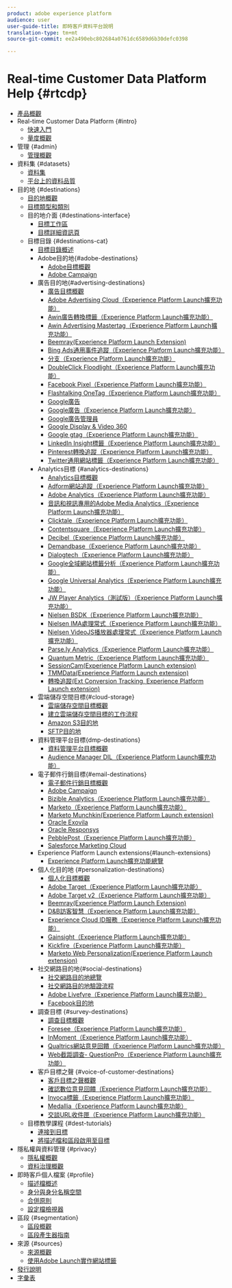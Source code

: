 ```yaml
---
product: adobe experience platform
audience: user
user-guide-title: 即時客戶資料平台說明
translation-type: tm+mt
source-git-commit: ee2a490ebc802684a0761dc6589d6b30defc0398

---
```



# Real-time Customer Data Platform Help {#rtcdp}

* [產品概觀](overview.md)
* Real-time Customer Data Platform {#intro}
   * [快速入門](get-started.md)
   * [量度概觀](home-page-dashboards.md)
* 管理 {#admin}
   * [管理概觀](administration/admin-overview.md)
* 資料集 {#datasets}
   * [資料集](datasets/dataset.md)
   * [平台上的資料品質](datasets/data-quality.md)
* 目的地 {#destinations}
   * [目的地概觀](destinations/destinations-overview.md)
   * [目標類型和類別](/help/rtcdp/destinations/destination-types.md)
   * 目的地介面 {#destinations-interface}
      * [目標工作區](destinations/destinations-workspace.md)
      * [目標詳細資訊頁](destinations/destination-details-page.md)
   * 目標目錄 {#destinations-cat}
      * [目標目錄概述](destinations/destinations-catalog.md)
      * Adobe目的地{#adobe-destinations}
         * [Adobe目標概觀](destinations/adobe-destinations.md)
         * [Adobe Campaign](destinations/adobe-campaign-destination.md)
      * 廣告目的地{#advertising-destinations}
         * [廣告目標概觀](destinations/advertising-destinations.md)
         * [Adobe Advertising Cloud（Experience Platform Launch擴充功能）](/help/rtcdp/destinations/adobe-advertising-cloud-extension.md)
         * [Awin廣告轉換標籤（Experience Platform Launch擴充功能）](/help/rtcdp/destinations/awin-conversiontag-extension.md)
         * [Awin Advertising Mastertag（Experience Platform Launch擴充功能）](/help/rtcdp/destinations/awin-mastertag-extension.md)
         * [Beemray(Experience Platform Launch Extension)](/help/rtcdp/destinations/beemray-extension.md)
         * [Bing Ads通用事件追蹤（Experience Platform Launch擴充功能）](/help/rtcdp/destinations/bing-ads-extension.md)
         * [分支（Experience Platform Launch擴充功能）](/help/rtcdp/destinations/branch-extension.md)
         * [DoubleClick Floodlight（Experience Platform Launch擴充功能）](/help/rtcdp/destinations/doubleclick-floodlight-extension.md)
         * [Facebook Pixel（Experience Platform Launch擴充功能）](/help/rtcdp/destinations/facebook-pixel-extension.md)
         * [Flashtalking OneTag（Experience Platform Launch擴充功能）](/help/rtcdp/destinations/flashtalking-extension.md)
         * [Google廣告](/help/rtcdp/destinations/google-ads-destination.md)
         * [Google廣告（Experience Platform Launch擴充功能）](/help/rtcdp/destinations/google-ads-extension.md)
         * [Google廣告管理員](/help/rtcdp/destinations/google-ad-manager-destination.md)
         * [Google Display &amp; Video 360](/help/rtcdp/destinations/google-dv360-destination.md)
         * [Google gtag（Experience Platform Launch擴充功能）](/help/rtcdp/destinations/gtag-advertising-extension.md)
         * [LinkedIn Insight標籤（Experience Platform Launch擴充功能）](/help/rtcdp/destinations/linkedin-extension.md)
         * [Pinterest轉換追蹤（Experience Platform Launch擴充功能）](destinations/pinterest-extension.md)
         * [Twitter通用網站標籤（Experience Platform Launch擴充功能）](destinations/twitter-uwt-extension.md)
      * Analytics目標 {#analytics-destinations}
         * [Analytics目標概觀](destinations/analytics-destinations.md)
         * [Adform網站追蹤（Experience Platform Launch擴充功能）](/help/rtcdp/destinations/adform-extension.md)
         * [Adobe Analytics（Experience Platform Launch擴充功能）](/help/rtcdp/destinations/adobe-analytics-extension.md)
         * [音訊和視訊專用的Adobe Media Analytics（Experience Platform Launch擴充功能）](/help/rtcdp/destinations/adobe-video-analytics-extension.md)
         * [Clicktale（Experience Platform Launch擴充功能）](/help/rtcdp/destinations/clicktale-extension.md)
         * [Contentsquare（Experience Platform Launch擴充功能）](/help/rtcdp/destinations/contentsquare-extension.md)
         * [Decibel（Experience Platform Launch擴充功能）](/help/rtcdp/destinations/decibel-extension.md)
         * [Demandbase（Experience Platform Launch擴充功能）](/help/rtcdp/destinations/demandbase-extension.md)
         * [Dialogtech（Experience Platform Launch擴充功能）](/help/rtcdp/destinations/dialogtech-extension.md)
         * [Google全域網站標籤分析（Experience Platform Launch擴充功能）](/help/rtcdp/destinations/gtag-analytics-extension.md)
         * [Google Universal Analytics（Experience Platform Launch擴充功能）](/help/rtcdp/destinations/google-universal-analytics-extension.md)
         * [JW Player Analytics（測試版）（Experience Platform Launch擴充功能）](/help/rtcdp/destinations/jw-player-analytics-extension.md)
         * [Nielsen BSDK（Experience Platform Launch擴充功能）](destinations/nielsen-bsdk-extension.md)
         * [Nielsen IMA處理常式（Experience Platform Launch擴充功能）](destinations/nielsen-ima-extension.md)
         * [Nielsen VideoJS播放器處理常式（Experience Platform Launch擴充功能）](destinations/nielsen-videojs-extension.md)
         * [Parse.ly Analytics（Experience Platform Launch擴充功能）](destinations/parsely-extension.md)
         * [Quantum Metric（Experience Platform Launch擴充功能）](destinations/quantum-metric-extension.md)
         * [SessionCam(Experience Platform Launch extension)](destinations/sessioncam-extension.md)
         * [TMMData(Experience Platform Launch extension)](destinations/tmmdata-extension.md)
         * [轉換追蹤(Ext Conversion Tracking, Experience Platform Launch extension)](destinations/yext-extension.md)
      * 雲端儲存空間目標{#cloud-storage}
         * [雲端儲存空間目標概觀](destinations/cloud-storage-destinations.md)
         * [建立雲端儲存空間目標的工作流程](/help/rtcdp/destinations/cloud-storage-destinations-workflow.md)
         * [Amazon S3目的地](destinations/amazon-s3-destination.md)
         * [SFTP目的地](destinations/sftp-destination.md)
      * 資料管理平台目標{dmp-destinations}
         * [資料管理平台目標概觀](destinations/dmp-destinations.md)
         * [Audience Manager DIL（Experience Platform Launch擴充功能）](/help/rtcdp/destinations/aam-dil-extension.md)
      * 電子郵件行銷目標{#email-destinations}
         * [電子郵件行銷目標概觀](destinations/email-marketing-destinations.md)
         * [Adobe Campaign](destinations/adobe-campaign-destination.md)
         * [Bizible Analytics（Experience Platform Launch擴充功能）](/help/rtcdp/destinations/bizible-extension.md)
         * [Marketo（Experience Platform Launch擴充功能）](destinations/marketo-extension.md)
         * [Marketo Munchkin(Experience Platform Launch extension)](destinations/marketo-munchkin-extension.md)
         * [Oracle Exovila](destinations/oracle-eloqua-destination.md)
         * [Oracle Responsys](destinations/oracle-responsys-destination.md)
         * [PebblePost（Experience Platform Launch擴充功能）](destinations/pebblepost-extension.md)
         * [Salesforce Marketing Cloud](destinations/salesforce-marketing-cloud-destination.md)
      * Experience Platform Launch extensions{#launch-extensions}
         * [Experience Platform Launch擴充功能總覽](/help/rtcdp/destinations/experience-platform-launch-extensions.md)
      * 個人化目的地 {#personalization-destinations}
         * [個人化目標概觀](/help/rtcdp/destinations/personalization-destinations.md)
         * [Adobe Target（Experience Platform Launch擴充功能）](/help/rtcdp/destinations/adobe-target-extension.md)
         * [Adobe Target v2（Experience Platform Launch擴充功能）](/help/rtcdp/destinations/adobe-target-v2-extension.md)
         * [Beemray(Experience Platform Launch Extension)](/help/rtcdp/destinations/beemray-extension.md)
         * [D&amp;B訪客智慧（Experience Platform Launch擴充功能）](/help/rtcdp/destinations/dnb-extension.md)
         * [Experience Cloud ID服務（Experience Platform Launch擴充功能）](/help/rtcdp/destinations/adobe-ecid-extension.md)
         * [Gainsight（Experience Platform Launch擴充功能）](/help/rtcdp/destinations/gainsight-extension.md)
         * [Kickfire（Experience Platform Launch擴充功能）](/help/rtcdp/destinations/kickfire-extension.md)
         * [Marketo Web Personalization(Experience Platform Launch extension)](destinations/marketo-web-personalization-extension.md)
      * 社交網路目的地{#social-destinations}
         * [社交網路目的地總覽](/help/rtcdp/destinations/social-network-destinations.md)
         * [社交網路目的地驗證流程](/help/rtcdp/destinations/social-network-destinations-workflow.md)
         * [Adobe Livefyre（Experience Platform Launch擴充功能）](/help/rtcdp/destinations/adobe-livefyre-extension.md)
         * [Facebook目的地](/help/rtcdp/destinations/facebook-destination.md)
      * 調查目標 {#survey-destinations}
         * [調查目標概觀](/help/rtcdp/destinations/survey-destinations.md)
         * [Foresee（Experience Platform Launch擴充功能）](/help/rtcdp/destinations/foresee-extension.md)
         * [InMoment（Experience Platform Launch擴充功能）](/help/rtcdp/destinations/inmoment-extension.md)
         * [Qualtrics網站意見回饋（Experience Platform Launch擴充功能）](destinations/qualtrics-extension.md)
         * [Web截距調查- QuestionPro（Experience Platform Launch擴充功能）](/help/rtcdp/destinations/web-intercept-surveys-extension.md)
      * 客戶目標之聲 {#voice-of-customer-destinations}
         * [客戶目標之聲概觀](/help/rtcdp/destinations/voice-of-customer-destinations.md)
         * [確認數位意見回饋（Experience Platform Launch擴充功能）](/help/rtcdp/destinations/confirmit-digital-feedback-extension.md)
         * [Invoca標籤（Experience Platform Launch擴充功能）](/help/rtcdp/destinations/invoca-extension.md)
         * [Medallia（Experience Platform Launch擴充功能）](destinations/medallia-extension.md)
         * [交談URL收件匣（Experience Platform Launch擴充功能）](destinations/talkurl-extension.md)
   * 目標教學課程 {#dest-tutorials}
      * [連接到目標](/help/rtcdp/destinations/connect-destination.md)
      * [將描述檔和區段啟用至目標](destinations/activate-destinations.md)
* 隱私權與資料管理 {#privacy}
   * [隱私權概觀](privacy/privacy-overview.md)
   * [資料治理概觀](privacy/data-governance-overview.md)
* 即時客戶個人檔案 {#profile}
   * [描述檔概述](profile/profile-overview.md)
   * [身分與身分名稱空間](profile/identities-overview.md)
   * [合併原則](profile/merge-policies.md)
   * [設定檔檢視器](profile/profile-viewer.md)
* 區段 {#segmentation}
   * [區段概觀](segmentation/segmentation-overview.md)
   * [區段產生器指南](segmentation/segment-builder-guide.md)
* 來源 {#sources}
   * [來源概觀](sources/sources-overview.md)
   * [使用Adobe Launch實作網站標籤](sources/launch.md)
* [發行說明](https://www.adobe.com/go/platform-release-notes-en)
* [字彙表](https://www.adobe.com/go/platform-glossary-en)